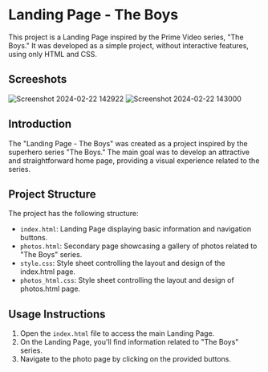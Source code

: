 # Landing Page - The Boys

This project is a Landing Page inspired by the Prime Video series, "The Boys." It was developed as a simple project, without interactive features, using only HTML and CSS.

## Screeshots

![Screenshot 2024-02-22 142922](https://github.com/bruno-chaves-keller/LandingPage-TheBoys/assets/136998901/f2276b1a-b60c-49f7-81b2-97d37336ab01)
![Screenshot 2024-02-22 143000](https://github.com/bruno-chaves-keller/LandingPage-TheBoys/assets/136998901/941fbf15-a755-4280-90f3-02012c3648a3)

## Introduction

The "Landing Page - The Boys" was created as a project inspired by the superhero series "The Boys." The main goal was to develop an attractive and straightforward home page, providing a visual experience related to the series.

## Project Structure

The project has the following structure:

- `index.html`: Landing Page displaying basic information and navigation buttons.
- `photos.html`: Secondary page showcasing a gallery of photos related to "The Boys" series.
- `style.css`: Style sheet controlling the layout and design of the index.html page.
- `photos_html.css`: Style sheet controlling the layout and design of photos.html page.

## Usage Instructions

1. Open the `index.html` file to access the main Landing Page.
2. On the Landing Page, you'll find information related to "The Boys" series.
3. Navigate to the photo page by clicking on the provided buttons.

